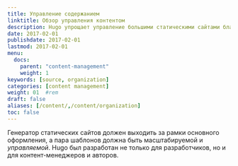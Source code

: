```yaml
---
title: Управление содержанием
linktitle: Обзор управления контентом
description: Hugo упрощает управление большими статическими сайтами благодаря поддержке архетипов, типов контента, меню, перекрестных ссылок, сводок и многого другого.
date: 2017-02-01
publishdate: 2017-02-01
lastmod: 2017-02-01
menu:
  docs:
    parent: "content-management"
    weight: 1
keywords: [source, organization]
categories: [content management]
weight: 01	#rem
draft: false
aliases: [/content/,/content/organization]
toc: false
---
```


Генератор статических сайтов должен выходить за рамки основного оформления, а пара шаблонов должна быть масштабируемой и *управляемой*. Hugo был разработан не только для разработчиков, но и для контент-менеджеров и авторов.
